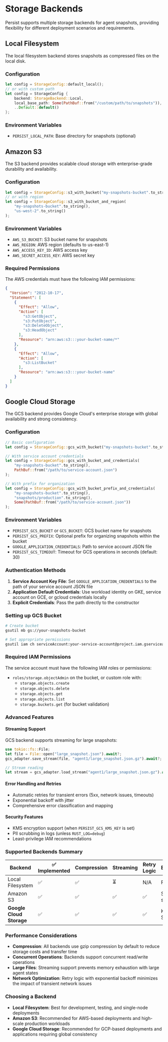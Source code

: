 # Storage Backends

Persist supports multiple storage backends for agent snapshots, providing flexibility for different deployment scenarios and requirements.

## Local Filesystem

The local filesystem backend stores snapshots as compressed files on the local disk.

### Configuration
```rust
let config = StorageConfig::default_local();
// or with custom path
let config = StorageConfig {
    backend: StorageBackend::Local,
    local_base_path: Some(PathBuf::from("/custom/path/to/snapshots")),
    ..Default::default()
};
```

### Environment Variables
- `PERSIST_LOCAL_PATH`: Base directory for snapshots (optional)

## Amazon S3

The S3 backend provides scalable cloud storage with enterprise-grade durability and availability.

### Configuration
```rust
let config = StorageConfig::s3_with_bucket("my-snapshots-bucket".to_string());
// or with region
let config = StorageConfig::s3_with_bucket_and_region(
    "my-snapshots-bucket".to_string(), 
    "us-west-2".to_string()
);
```

### Environment Variables
- `AWS_S3_BUCKET`: S3 bucket name for snapshots
- `AWS_REGION`: AWS region (defaults to us-east-1)
- `AWS_ACCESS_KEY_ID`: AWS access key
- `AWS_SECRET_ACCESS_KEY`: AWS secret key

### Required Permissions
The AWS credentials must have the following IAM permissions:
```json
{
  "Version": "2012-10-17",
  "Statement": [
    {
      "Effect": "Allow",
      "Action": [
        "s3:GetObject",
        "s3:PutObject",
        "s3:DeleteObject",
        "s3:HeadObject"
      ],
      "Resource": "arn:aws:s3:::your-bucket-name/*"
    },
    {
      "Effect": "Allow",
      "Action": [
        "s3:ListBucket"
      ],
      "Resource": "arn:aws:s3:::your-bucket-name"
    }
  ]
}
```

## Google Cloud Storage

The GCS backend provides Google Cloud's enterprise storage with global availability and strong consistency.

### Configuration
```rust
// Basic configuration
let config = StorageConfig::gcs_with_bucket("my-snapshots-bucket".to_string());

// With service account credentials
let config = StorageConfig::gcs_with_bucket_and_credentials(
    "my-snapshots-bucket".to_string(),
    PathBuf::from("/path/to/service-account.json")
);

// With prefix for organization
let config = StorageConfig::gcs_with_bucket_prefix_and_credentials(
    "my-snapshots-bucket".to_string(),
    "snapshots/production".to_string(),
    Some(PathBuf::from("/path/to/service-account.json"))
);
```

### Environment Variables
- `PERSIST_GCS_BUCKET` or `GCS_BUCKET`: GCS bucket name for snapshots
- `PERSIST_GCS_PREFIX`: Optional prefix for organizing snapshots within the bucket
- `GOOGLE_APPLICATION_CREDENTIALS`: Path to service account JSON file
- `PERSIST_GCS_TIMEOUT`: Timeout for GCS operations in seconds (default: 30)

### Authentication Methods
1. **Service Account Key File**: Set `GOOGLE_APPLICATION_CREDENTIALS` to the path of your service account JSON file
2. **Application Default Credentials**: Use workload identity on GKE, service account on GCE, or gcloud credentials locally
3. **Explicit Credentials**: Pass the path directly to the constructor

### Setting up GCS Bucket
```bash
# Create bucket
gsutil mb gs://your-snapshots-bucket

# Set appropriate permissions
gsutil iam ch serviceAccount:your-service-account@project.iam.gserviceaccount.com:objectAdmin gs://your-snapshots-bucket
```

### Required IAM Permissions
The service account must have the following IAM roles or permissions:
- `roles/storage.objectAdmin` on the bucket, or custom role with:
  - `storage.objects.create`
  - `storage.objects.delete` 
  - `storage.objects.get`
  - `storage.objects.list`
  - `storage.buckets.get` (for bucket validation)

### Advanced Features

#### Streaming Support
GCS backend supports streaming for large snapshots:
```rust
use tokio::fs::File;
let file = File::open("large_snapshot.json").await?;
gcs_adapter.save_stream(file, "agent1/large_snapshot.json.gz").await?;

// Stream reading
let stream = gcs_adapter.load_stream("agent1/large_snapshot.json.gz").await?;
```

#### Error Handling and Retries
- Automatic retries for transient errors (5xx, network issues, timeouts)
- Exponential backoff with jitter
- Comprehensive error classification and mapping

#### Security Features
- KMS encryption support (when `PERSIST_GCS_KMS_KEY` is set)
- PII scrubbing in logs (unless `RUST_LOG=debug`)
- Least-privilege IAM recommendations

### Supported Backends Summary

| Backend | ✅ Implemented | Compression | Streaming | Retry Logic | Encryption |
|---------|---------------|-------------|-----------|-------------|------------|
| Local Filesystem | ✅ | ✅ | ⏳ | N/A | File-level |
| Amazon S3 | ✅ | ✅ | ✅ | ✅ | Server-side |
| **Google Cloud Storage** | ✅ | ✅ | ✅ | ✅ | KMS Support |

### Performance Considerations

- **Compression**: All backends use gzip compression by default to reduce storage costs and transfer time
- **Concurrent Operations**: Backends support concurrent read/write operations
- **Large Files**: Streaming support prevents memory exhaustion with large agent states
- **Network Optimization**: Retry logic with exponential backoff minimizes the impact of transient network issues

### Choosing a Backend

- **Local Filesystem**: Best for development, testing, and single-node deployments
- **Amazon S3**: Recommended for AWS-based deployments and high-scale production workloads
- **Google Cloud Storage**: Recommended for GCP-based deployments and applications requiring global consistency
